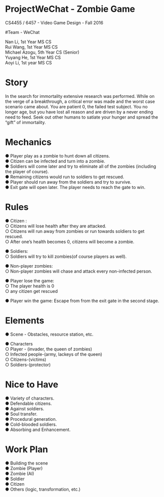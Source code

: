 # ProjectWeChat - Zombie Game
CS4455 / 6457 - Video Game Design - Fall 2016

#Team - WeChat

Nan Li, 1st Year MS CS  
Rui Wang, 1st Year MS CS  
Michael Azogu, 5th Year CS (Senior)  
Yuyang He, 1st Year MS CS  
Aoyi Li, 1st year MS CS  

# Story

In the search for immortality extensive research was performed. While on the verge of a breakthrough, a critical error was made and the worst case scenario came about. You are patient 0, the failed test subject. You no longer age, but you have lost all reason and are driven by a never ending need to feed. Seek out other humans to satiate your hunger and spread the “gift” of immortality. 

# Mechanics

● Player play as a zombie to hunt down all citizens.  
● Citizen can be infected and turn into a zombie.  
● Soldiers will come later and try to eliminate all of the zombies (including the player of course).  
● Remaining citizens would run to soldiers to get rescued.  
● Player should run away from the soldiers and try to survive.  
● Exit gate will open later. The player needs to reach the gate to win.  

# Rules

● Citizen :  
○ Citizens will lose health after they are attacked.  
○ Citizens will run away from zombies or run towards soldiers to get rescued.  
○ After one’s health becomes 0, citizens will become a zombie.  

● Soldiers:  
○ Soldiers will try to kill zombies(of course players as well).

● Non-player zombies:  
○ Non-player zombies will chase and attack every non-infected person.

● Player lose the game:  
○ The player health is 0  
○ any citizen get rescued  

● Player win the game: Escape from from the exit gate in the second stage.

# Elements

● Scene - Obstacles, resource station, etc.

● Characters   
○ Player - (invader, the queen of zombies)  
○ Infected people-(army, lackeys of the queen)  
○ Citizens-(victims)  
○ Soldiers-(protector)  

# Nice to Have

● Variety of characters.  
● Defendable citizens.  
● Against soldiers.  
● Soul transfer.  
● Procedural generation.  
● Cold-blooded soldiers.  
● Absorbing and Enhancement.  

# Work Plan

● Building the scene  
● Zombie (Player)  
● Zombie (AI)  
● Soldier  
● Citizen  
● Others (logic, transformation, etc.)  
